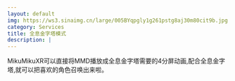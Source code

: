 ```yaml
---
layout: default
img: https://ws3.sinaimg.cn/large/005BYqpgly1g261pstg8aj30m80cit9b.jpg
category: Services
title: 全息金字塔模式
description: |
---
```

MikuMikuXR可以直接将MMD播放成全息金字塔需要的4分屏动画,配合全息金字塔,就可以把喜欢的角色召唤出来啦。